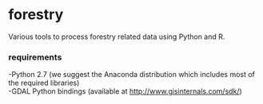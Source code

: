 forestry
========

Various tools to process forestry related data using Python and R.


### requirements


-Python 2.7 (we suggest the Anaconda distribution which includes most of the required libraries)  
-GDAL Python bindings (available at <http://www.gisinternals.com/sdk/>)
